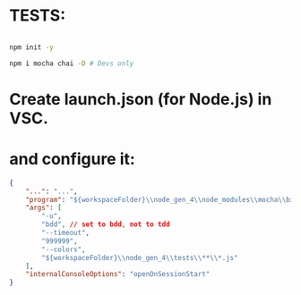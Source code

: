 
# TESTS:

```sh

npm init -y

npm i mocha chai -D # Devs only
```

# Create launch.json (for Node.js) in VSC.
# and configure it:

```json
{
    "...": "...",
    "program": "${workspaceFolder}\\node_gen_4\\node_modules\\mocha\\bin\\_mocha",
    "args": [
        "-u",
        "bdd", // set to bdd, not to tdd
        "--timeout",
        "999999",
        "--colors",
        "${workspaceFolder}\\node_gen_4\\tests\\**\\*.js"
    ],
    "internalConsoleOptions": "openOnSessionStart"
}
```
